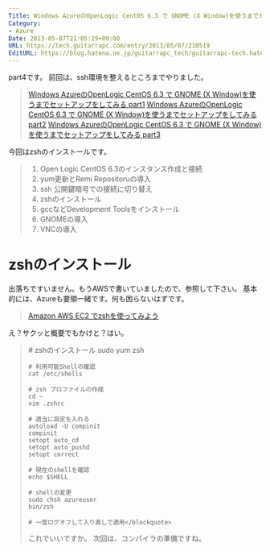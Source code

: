 ```yaml
---
Title: Windows AzureのOpenLogic CentOS 6.3 で GNOME (X Window)を使うまでセットアップをしてみる part4
Category:
- Azure
Date: 2013-05-07T21:05:19+09:00
URL: https://tech.guitarrapc.com/entry/2013/05/07/210519
EditURL: https://blog.hatena.ne.jp/guitarrapc_tech/guitarrapc-tech.hatenablog.com/atom/entry/11696248318757675685
---
```


part4です。
前回は、ssh環境を整えるところまでやりました。
<blockquote><a href="http://guitarrapc.wordpress.com/2013/05/06/windows-azure%e3%81%aeopenlogic-centos-6-3-%e3%81%a7-gnome-x-window%e3%82%92%e4%bd%bf%e3%81%86%e3%81%be%e3%81%a7%e3%82%bb%e3%83%83%e3%83%88%e3%82%a2%e3%83%83%e3%83%97%e3%82%92%e3%81%97%e3%81%a6/" target="_blank">Windows AzureのOpenLogic CentOS 6.3 で GNOME (X Window)を使うまでセットアップをしてみる part1</a>
<a href="http://guitarrapc.wordpress.com/2013/05/06/windows-azure%e3%81%aeopenlogic-centos-6-3-%e3%81%a7-gnome-x-window%e3%82%92%e4%bd%bf%e3%81%86%e3%81%be%e3%81%a7%e3%82%bb%e3%83%83%e3%83%88%e3%82%a2%e3%83%83%e3%83%97%e3%82%92%e3%81%97%e3%81%a6-2/" target="_blank">Windows AzureのOpenLogic CentOS 6.3 で GNOME (X Window)を使うまでセットアップをしてみる part2</a>
<a href="http://guitarrapc.wordpress.com/2013/05/07/windows-azure%e3%81%aeopenlogic-centos-6-3-%e3%81%a7-gnome-x-window%e3%82%92%e4%bd%bf%e3%81%86%e3%81%be%e3%81%a7%e3%82%bb%e3%83%83%e3%83%88%e3%82%a2%e3%83%83%e3%83%97%e3%82%92%e3%81%97%e3%81%a6-3/" target="_blank">Windows AzureのOpenLogic CentOS 6.3 で GNOME (X Window)を使うまでセットアップをしてみる part3</a>
</blockquote>

今回はzshのインストールです。
<blockquote>
<ol>
	<li>Open Logic CentOS 6.3のインスタンス作成と接続</li>
	<li>yum更新とRemi Repositoruの導入</li>
	<li>ssh 公開鍵暗号での接続に切り替え</li>
	<li>zshのインストール</li>
	<li>gccなどDevelopment Toolsをインストール</li>
	<li>GNOMEの導入</li>
	<li>VNCの導入</li>
</ol>
</blockquote>



<h1>zshのインストール</h1>
出落ちですいません。もうAWSで書いていましたので、参照して下さい。
基本的には、Azureも要領一緒です。何も困らないはずです。

<blockquote><a href="http://guitarrapc.wordpress.com/2013/04/21/amazon-aws-ec2-%e3%81%a7zsh%e3%82%92%e4%bd%bf%e3%81%a3%e3%81%a6%e3%81%bf%e3%82%88%e3%81%86/" target="_blank">Amazon AWS EC2 でzshを使ってみよう</a></blockquote>

え？サクッと概要でもかけと？はい。
<blockquote># zshのインストール
sudo yum zsh

	# 利用可能Shellの確認
	cat /etc/shells

	# zsh プロファイルの作成
	cd ~
	vim .zshrc

	# 適当に設定を入れる
	autoload -U compinit
	compinit
	setopt auto_cd
	setopt auto_pushd
	setopt correct

	# 現在のshellを確認
	echo $SHELL

	# shellの変更
	sudo chsh azureuser
	bin/zsh

	# 一度ログオフして入り直しで適用</blockquote>

これでいいですか。
次回は、コンパイラの準備ですね。
